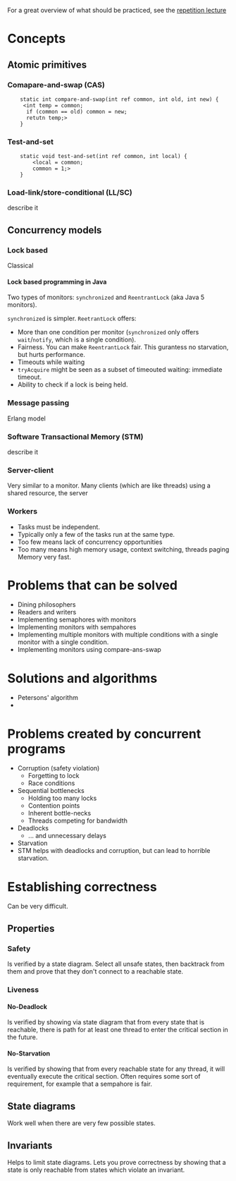 <link href="/Users/hjort/Code/configs/markdown.css" rel="stylesheet"></link>

For a great overview of what should be practiced, see the [repetition
lecture](http://www.cse.chalmers.se/edu/year/2015/course/TDA383/lecture11.html)

# Concepts

## Atomic primitives

### Comapare-and-swap (CAS)

        static int compare-and-swap(int ref common, int old, int new) {
         <int temp = common;
          if (common == old) common = new;
          retutn temp;>
        }    

### Test-and-set
        static void test-and-set(int ref common, int local) {
            <local = common;
            common = 1;>
        }

### Load-link/store-conditional (LL/SC)

describe it

## Concurrency models

### Lock based

Classical

#### Lock based programming in Java

Two types of monitors: `synchronized` and `ReentrantLock` (aka Java 5 monitors).

`synchronized` is simpler. `ReetrantLock` offers:

* More than one condition per monitor (`synchronized` only offers `wait`/`notify`, which is a single condition).
* Fairness. You can make `ReentrantLock` fair. This gurantess no starvation, but hurts performance.
* Timeouts while waiting
* `tryAcquire` might be seen as a subset of timeouted waiting: immediate timeout.
* Ability to check if a lock is being held.

### Message passing

Erlang model

### Software Transactional Memory (STM)

describe it

### Server-client

Very similar to a monitor. Many clients (which are like threads) using a shared
resource, the server

### Workers

* Tasks must be independent.
* Typically only a few of the tasks run at the same type.
* Too few means lack of concurrency opportunities
* Too many means high memory usage, context switching, threads paging Memory very fast.

# Problems that can be solved

* Dining philosophers
* Readers and writers
* Implementing semaphores with monitors
* Implementing monitors with sempahores
* Implementing multiple monitors with multiple conditions with a single monitor
  with a single condition.
* Implementing monitors using compare-ans-swap

# Solutions and algorithms

* Petersons' algorithm
* 

# Problems created by concurrent programs

* Corruption (safety violation)
    * Forgetting to lock
    * Race conditions
* Sequential bottlenecks
    * Holding too many locks
    * Contention points
    * Inherent bottle-necks
    * Threads competing for bandwidth
* Deadlocks
    * ... and unnecessary delays
* Starvation
* STM helps with deadlocks and corruption, but can lead to horrible starvation.

# Establishing correctness

Can be very difficult.

## Properties

### Safety

Is verified by a state diagram. Select all unsafe states, then backtrack from
them and prove that they don't connect to a reachable state.

### Liveness

#### No-Deadlock

Is verified by showing via state diagram that from every state that is
reachable, there is path for at least one thread to enter the critical section
in the future.

#### No-Starvation

Is verified by showing that from every reachable state for any thread, it will
eventually execute the critical section. Often requires some sort of
requirement, for example that a sempahore is fair.

## State diagrams

Work well when there are very few possible states.

## Invariants

Helps to limit state diagrams. Lets you prove correctness by showing that a state is only reachable from states which violate an invariant.

